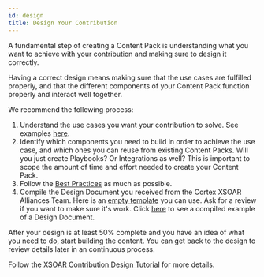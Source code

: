 ```yaml
---
id: design
title: Design Your Contribution
---
```


A fundamental step of creating a Content Pack is understanding what you want to achieve with your contribution and making sure to design it correctly.

Having a correct design means making sure that the use cases are fulfilled properly, and that the different components of your Content Pack function properly and interact well together.

We recommend the following process:
 1. Understand the use cases you want your contribution to solve. See examples [here](../concepts/use-cases).
 2. Identify which components you need to build in order to achieve the use case, and which ones you can reuse from existing Content Packs. Will you just create Playbooks? Or Integrations as well? This is important to scope the amount of time and effort needed to create your Content Pack.
 3. Follow the [Best Practices](../concepts/design-best-practices) as much as possible.
 4. Compile the Design Document you received from the Cortex XSOAR Alliances Team. Here is an [empty template](https://docs.google.com/document/d/183jIki5hAwADUL7L5PREtjDCZVKQOTmqypeomzSpBZI/edit?usp=sharing) you can use. Ask for a review if you want to make sure it's work. Click [here](https://docs.google.com/document/d/1wETtBEKg37PHNU8tYeB56M1LE314ux086z3HFeF_cX0) to see a compiled example of a Design Document.

After your design is at least 50% complete and you have an idea of what you need to do, start building the content. You can get back to the design to review details later in an continuous process.

Follow the [XSOAR Contribution Design Tutorial](../tutorials/tut-design) for more details.
